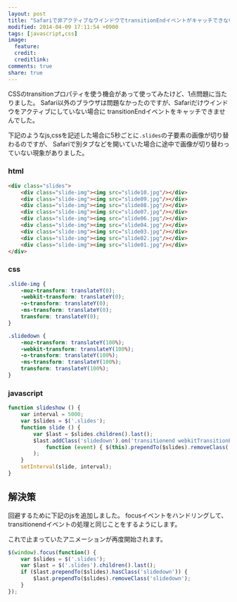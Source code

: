 ```yaml
---
layout: post
title: "Safariで非アクティブなウインドウでtransitionEndイベントがキャッチできない"
modified: 2014-04-09 17:11:54 +0900
tags: [javascript,css]
image:
  feature: 
  credit: 
  creditlink: 
comments: true
share: true
---
```




CSSのtransitionプロパティを使う機会があって使ってみたけど、1点問題に当たりました。
Safari以外のブラウザは問題なかったのですが、Safariだけウインドウをアクティブにしていない場合に
transitionEndイベントをキャッチできませんでした。

下記のようなjs,cssを記述した場合に5秒ごとに`.slides`の子要素の画像が切り替わるのですが、
Safariで別タブなどを開いていた場合に途中で画像が切り替わっていない現象がありました。

### html
~~~ html
<div class="slides">
    <div class="slide-img"><img src="slide10.jpg"/></div>
    <div class="slide-img"><img src="slide09.jpg"/></div>
    <div class="slide-img"><img src="slide08.jpg"/></div>
    <div class="slide-img"><img src="slide07.jpg"/></div>
    <div class="slide-img"><img src="slide06.jpg"/></div>
    <div class="slide-img"><img src="slide04.jpg"/></div>
    <div class="slide-img"><img src="slide03.jpg"/></div>
    <div class="slide-img"><img src="slide02.jpg"/></div>
    <div class="slide-img"><img src="slide01.jpg"/></div>
</div>
~~~

### css
~~~ css
.slide-img {
    -moz-transform: translateY(0);
    -webkit-transform: translateY(0);
    -o-transform: translateY(0);
    -ms-transform: translateY(0);
    transform: translateY(0);
}

.slidedown {
    -moz-transform: translateY(100%);
    -webkit-transform: translateY(100%);
    -o-transform: translateY(100%);
    -ms-transform: translateY(100%);
    transform: translateY(100%);
}
~~~

### javascript
~~~ js
function slideshow () {
    var interval = 5000;
    var $slides = $('.slides');
    function slide () {
        var $last = $slides.children().last();
        $last.addClass('slidedown').on('transitionend webkitTransitionEnd oTransitionEnd MSTransitionEnd',
            function (event) { $(this).prependTo($slides).removeClass('slidedown'); }
        );
    }
    setInterval(slide, interval);
}
~~~~


## 解決策

回避するために下記のjsを追加しました。
focusイベントをハンドリングして、transitionendイベントの処理と同じことをするようにします。

これで止まっていたアニメーションが再度開始されます。

~~~ js
$(window).focus(function() {
    var $slides = $('.slides');
    var $last = $('.slides').children().last();
    if ($last.prependTo($slides).hasClass('slidedown')) {
        $last.prependTo($slides).removeClass('slidedown');
    }
});
~~~~
